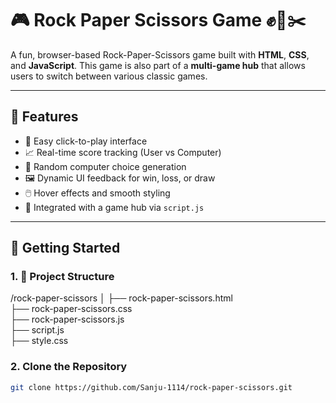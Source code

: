 # 🎮 Rock Paper Scissors Game ✊📄✂️

A fun, browser-based Rock-Paper-Scissors game built with **HTML**, **CSS**, and **JavaScript**. This game is also part of a **multi-game hub** that allows users to switch between various classic games.

---

## 🧩 Features

- 🎯 Easy click-to-play interface
- 📈 Real-time score tracking (User vs Computer)
- 🧠 Random computer choice generation
- 🖼️ Dynamic UI feedback for win, loss, or draw
- 🖱️ Hover effects and smooth styling
- 🧭 Integrated with a game hub via `script.js`

---

## 🚀 Getting Started

### 1. 📁 Project Structure

/rock-paper-scissors
│
├── rock-paper-scissors.html      
├── rock-paper-scissors.css       
├── rock-paper-scissors.js        
├── script.js                     
├── style.css                    


### 2. Clone the Repository

```bash
git clone https://github.com/Sanju-1114/rock-paper-scissors.git





